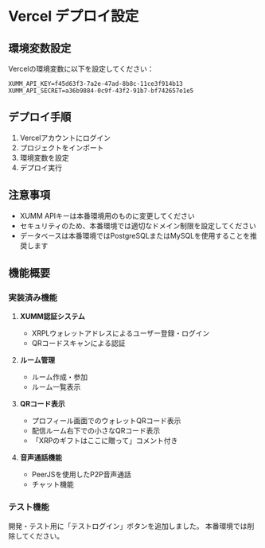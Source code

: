 # Vercel デプロイ設定

## 環境変数設定

Vercelの環境変数に以下を設定してください：

```
XUMM_API_KEY=f45d63f3-7a2e-47ad-8b8c-11ce3f914b13
XUMM_API_SECRET=a36b9884-0c9f-43f2-91b7-bf742657e1e5
```

## デプロイ手順

1. Vercelアカウントにログイン
2. プロジェクトをインポート
3. 環境変数を設定
4. デプロイ実行

## 注意事項

- XUMM APIキーは本番環境用のものに変更してください
- セキュリティのため、本番環境では適切なドメイン制限を設定してください
- データベースは本番環境ではPostgreSQLまたはMySQLを使用することを推奨します

## 機能概要

### 実装済み機能

1. **XUMM認証システム**
   - XRPLウォレットアドレスによるユーザー登録・ログイン
   - QRコードスキャンによる認証

2. **ルーム管理**
   - ルーム作成・参加
   - ルーム一覧表示

3. **QRコード表示**
   - プロフィール画面でのウォレットQRコード表示
   - 配信ルーム右下での小さなQRコード表示
   - 「XRPのギフトはここに贈って」コメント付き

4. **音声通話機能**
   - PeerJSを使用したP2P音声通話
   - チャット機能

### テスト機能

開発・テスト用に「テストログイン」ボタンを追加しました。
本番環境では削除してください。

